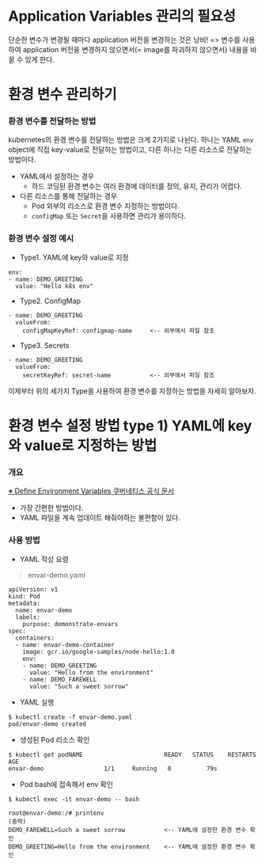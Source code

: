 # Application Variables 관리의 필요성

단순한 변수가 변경될 때마다 application 버전을 변경하는 것은 낭비!
=> 변수를 사용하여 application 버전을 변경하지 않으면서(= image를 파괴하지 않으면서) 내용을 바꿀 수 있게 한다.

# 환경 변수 관리하기

### 환경 변수를 전달하는 방법

kubernetes의 환경 변수를 전달하는 방법은 크게 2가지로 나뉜다.
하나는 YAML `env` object에 직접 key-value로 전달하는 방법이고, 다른 하나는 다른 리소스로 전달하는 방법이다.

* YAML에서 설정하는 경우
  * 하드 코딩된 환경 변수는 여러 환경에 데이터를 정의, 유지, 관리가 어렵다.
* 다른 리소스를 통해 전달하는 경우
  * Pod 외부의 리소스로 환경 변수 지정하는 방법이다.
  * `configMap` 또는 `Secret`을 사용하면 관리가 용이하다.

### 환경 변수 설정 예시

* Type1. YAML에 key와 value로 지정
```
env:
- name: DEMO_GREETING
  value: "Hello k8s env"
```

* Type2. ConfigMap
```
- name: DEMO_GREETING
  valueFrom:
    configMapKeyRef: configmap-name     <-- 외부에서 파일 참조
```

* Type3. Secrets
```
- name: DEMO_GREETING
  valueFrom:
    secretKeyRef: secret-name           <-- 외부에서 파일 참조
```

이제부터 위의 세가지 Type을 사용하여 환경 변수를 지정하는 방법을 자세히 알아보자.

# 환경 변수 설정 방법 type 1) YAML에 key와 value로 지정하는 방법

### 개요

[※ Define Environment Variables 쿠버네티스 공식 문서](https://kubernetes.io/docs/tasks/inject-data-application/define-environment-variable-container/)

* 가장 간편한 방법이다.
* YAML 파일을 계속 업데이트 해줘야하는 불편함이 있다.

### 사용 방법

* YAML 작성 요령

> envar-demo.yaml
```
apiVersion: v1
kind: Pod
metadata:
  name: envar-demo
  labels:
    purpose: demonstrate-envars
spec:
  containers:
  - name: envar-demo-container
    image: gcr.io/google-samples/node-hello:1.0
    env:
    - name: DEMO_GREETING
      value: "Hello from the environment"
    - name: DEMO_FAREWELL
      value: "Such a sweet sorrow"
```

* YAML 실행
```
$ kubectl create -f envar-demo.yaml
pod/envar-demo created
```

* 생성된 Pod 리소스 확인
```
$ kubectl get podNAME                       READY   STATUS    RESTARTS   AGE
envar-demo                 1/1     Running   0          79s
```

* Pod bash에 접속해서 env 확인
```
$ kubectl exec -it envar-demo -- bash

root@envar-demo:/# printenv
(중략)
DEMO_FAREWELL=Such a sweet sorrow           <-- YAML에 설정한 환경 변수 확인
DEMO_GREETING=Hello from the environment    <-- YAML에 설정한 환경 변수 확인
```

